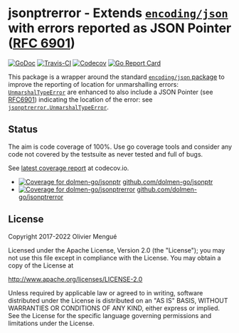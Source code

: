 # jsonptrerror - Extends [`encoding/json`](http://golang.org/pkg/encoding/json/) with errors reported as JSON Pointer ([RFC 6901](https://tools.ietf.org/html/rfc6901))

[![GoDoc](https://img.shields.io/badge/godoc-reference-blue.svg)](https://godoc.org/github.com/dolmen-go/jsonptrerror)
[![Travis-CI](https://img.shields.io/travis/dolmen-go/jsonptrerror.svg)](https://travis-ci.org/dolmen-go/jsonptrerror)
[![Codecov](https://img.shields.io/codecov/c/github/dolmen-go/jsonptrerror/master.svg)](https://codecov.io/gh/dolmen-go/jsonptrerror/branch/master)
[![Go Report Card](https://goreportcard.com/badge/github.com/dolmen-go/jsonptrerror)](https://goreportcard.com/report/github.com/dolmen-go/jsonptrerror)

This package is a wrapper around the standard [`encoding/json` package](https://golang.org/pkg/encoding/json)
to improve the reporting of location for unmarshalling errors:
[`UnmarshalTypeError`](https://golang.org/pkg/encoding/json/#UnmarshalTypeError) are enhanced to also include
a JSON Pointer (see [RFC6901](https://tools.ietf.org/html/rfc6901)) indicating the location of the error: see
[`jsonptrerror.UnmarshalTypeError`](https://godoc.org/github.com/dolmen-go/jsonptrerror#UnmarshalTypeError).

## Status

The aim is code coverage of 100%. Use go coverage tools and consider any
code not covered by the testsuite as never tested and full of bugs.

See [latest coverage report](https://codecov.io/gh/dolmen-go/jsonptrerror/src/master/decoder.go) at codecov.io.

* [![Coverage for dolmen-go/jsonptr](https://img.shields.io/codecov/c/github/dolmen-go/jsonptr/master.svg)](https://codecov.io/gh/dolmen-go/jsonptr/branch/master) [github.com/dolmen-go/jsonptr](https://github.com/dolmen-go/jsonptr)
* [![Coverage for dolmen-go/jsonptrerror](https://img.shields.io/codecov/c/github/dolmen-go/jsonptrerror/master.svg)](https://codecov.io/gh/dolmen-go/jsonptrerror/branch/master) [github.com/dolmen-go/jsonptrerror](https://github.com/dolmen-go/jsonptrerror)


## License

Copyright 2017-2022 Olivier Mengué

Licensed under the Apache License, Version 2.0 (the "License");
you may not use this file except in compliance with the License.
You may obtain a copy of the License at

   http://www.apache.org/licenses/LICENSE-2.0

Unless required by applicable law or agreed to in writing, software
distributed under the License is distributed on an "AS IS" BASIS,
WITHOUT WARRANTIES OR CONDITIONS OF ANY KIND, either express or implied.
See the License for the specific language governing permissions and
limitations under the License.
